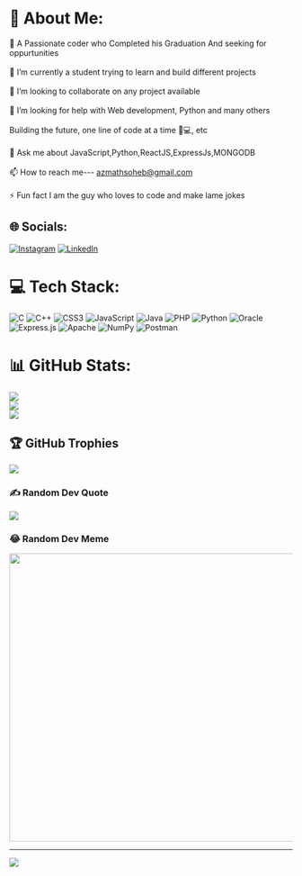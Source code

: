 # 💫 About Me:
🤖 A Passionate coder who Completed his Graduation And seeking for oppurtunities<br><br>🔭 I’m currently a student trying to learn and build different projects<br><br>👯 I’m looking to collaborate on any project available<br><br>🤝 I’m looking for help with Web development, Python and many others<br><br> Building the future, one line of code at a time 🚀💻, etc<br><br>💬 Ask me about  JavaScript,Python,ReactJS,ExpressJs,MONGODB<br><br>📫 How to reach me--- azmathsoheb@gmail.com<br><br>⚡ Fun fact I am the guy who loves to code and make lame jokes


## 🌐 Socials:
[![Instagram](https://img.shields.io/badge/Instagram-%23E4405F.svg?logo=Instagram&logoColor=white)](https://www.instagram.com/azmath.123?igsh=MXRva3A2NjJudW15NQ==) [![LinkedIn](https://img.shields.io/badge/LinkedIn-%230077B5.svg?logo=linkedin&logoColor=white)](https://linkedin.com/in/https://www.linkedin.com/in/azmath-ali-764aa4251) 

# 💻 Tech Stack:
![C](https://img.shields.io/badge/c-%2300599C.svg?style=flat-square&logo=c&logoColor=white) ![C++](https://img.shields.io/badge/c++-%2300599C.svg?style=flat-square&logo=c%2B%2B&logoColor=white) ![CSS3](https://img.shields.io/badge/css3-%231572B6.svg?style=flat-square&logo=css3&logoColor=white) ![JavaScript](https://img.shields.io/badge/javascript-%23323330.svg?style=flat-square&logo=javascript&logoColor=%23F7DF1E) ![Java](https://img.shields.io/badge/java-%23ED8B00.svg?style=flat-square&logo=java&logoColor=white) ![PHP](https://img.shields.io/badge/php-%23777BB4.svg?style=flat-square&logo=php&logoColor=white) ![Python](https://img.shields.io/badge/python-3670A0?style=flat-square&logo=python&logoColor=ffdd54) ![Oracle](https://img.shields.io/badge/Oracle-F80000?style=flat-square&logo=oracle&logoColor=white) ![Express.js](https://img.shields.io/badge/express.js-%23404d59.svg?style=flat-square&logo=express&logoColor=%2361DAFB) ![Apache](https://img.shields.io/badge/apache-%23D42029.svg?style=flat-square&logo=apache&logoColor=white) ![NumPy](https://img.shields.io/badge/numpy-%23013243.svg?style=flat-square&logo=numpy&logoColor=white) ![Postman](https://img.shields.io/badge/Postman-FF6C37?style=flat-square&logo=postman&logoColor=white)
# 📊 GitHub Stats:
![](https://github-readme-stats.vercel.app/api?username=Azmath-123&theme=react&hide_border=false&include_all_commits=false&count_private=false)<br/>
![](https://github-readme-streak-stats.herokuapp.com/?user=Azmath-123&theme=react&hide_border=false)<br/>
![](https://github-readme-stats.vercel.app/api/top-langs/?username=Azmath-123&theme=react&hide_border=false&include_all_commits=false&count_private=false&layout=compact)

## 🏆 GitHub Trophies
![](https://github-profile-trophy.vercel.app/?username=Azmath-123&theme=radical&no-frame=false&no-bg=true&margin-w=4)

### ✍️ Random Dev Quote
![](https://quotes-github-readme.vercel.app/api?type=horizontal&theme=radical)

### 😂 Random Dev Meme
<img src="https://random-memer.herokuapp.com/" width="512px"/>

---
[![](https://visitcount.itsvg.in/api?id=Azmath-123&icon=0&color=0)](https://visitcount.itsvg.in)

<!-- Proudly created with GPRM ( https://gprm.itsvg.in ) -->
